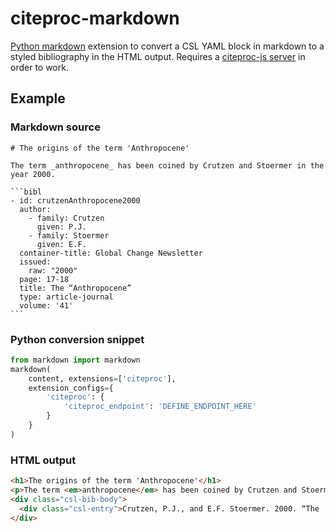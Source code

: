 # citeproc-markdown

[Python markdown]() extension to convert a CSL YAML block in markdown to a styled bibliography in the HTML output. Requires a [citeproc-js server](https://github.com/zotero/citeproc-js-server) in order to work.

## Example

### Markdown source

````
# The origins of the term 'Anthropocene'

The term _anthropocene_ has been coined by Crutzen and Stoermer in the year 2000.

```bibl
- id: crutzenAnthropocene2000
  author:
    - family: Crutzen
      given: P.J.
    - family: Stoermer
      given: E.F.
  container-title: Global Change Newsletter
  issued:
    raw: "2000"
  page: 17-18
  title: The “Anthropocene”
  type: article-journal
  volume: '41'
```
````

### Python conversion snippet

```python
from markdown import markdown
markdown(
    content, extensions=['citeproc'],
    extension_configs={
        'citeproc': {
            'citeproc_endpoint': 'DEFINE_ENDPOINT_HERE'
        }
    }
)
```

### HTML output

```html
<h1>The origins of the term 'Anthropocene'</h1>
<p>The term <em>anthropocene</em> has been coined by Crutzen and Stoermer in the year 2000.</p>
<div class="csl-bib-body">
  <div class="csl-entry">Crutzen, P.J., and E.F. Stoermer. 2000. “The ‘Anthropocene.’” <i>Global Change Newsletter</i> 41: 17–18.</div>
</div>
```
